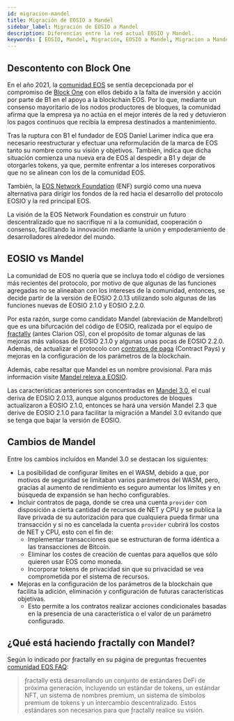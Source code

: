 ```yaml
---
id: migracion-mandel
title: Migración de EOSIO a Mandel
sidebar_label: Migración de EOSIO a Mandel
description: Diferencias entre la red actual EOSIO y Mandel.
keywords: [ EOSIO, Mandel, Migración, EOSIO a Mandel, Migracion a Mandel, Cuál es la diferencia entre EOSIO Y Mandel, Qué es Mandel, Mandel Vs EOSIO ]
---
```


## Descontento con Block One

En el año 2021, la [comunidad EOS](https://eoscommunity.org/) se sentía decepcionada por el compromiso de [Block One](https://block.one/) con ellos debido a la falta de inversión y acción por parte de B1 en el apoyo a la blockchain EOS. Por lo que, mediante un consenso mayoritario de los nodos productores de bloques, la comunidad afirma que la empresa ya no actúa en el mejor interés de la red y detuvieron los pagos continuos que recibía la empresa destinados a mantenimiento.

Tras la ruptura con B1 el fundador de EOS Daniel Larimer indica que era necesario reestructurar y efectuar una reformulación de la marca de EOS tanto su nombre como su visión y objetivos. También, indica que dicha situación comienza una nueva era de EOS al despedir a B1 y dejar de otorgarles tokens, ya que, permite enfrentar a los intereses corporativos que no se alinean con los de la comunidad EOS.

También, la [EOS Network Foundation](https://eosnetwork.com/) (ENF) surgió como una nueva alternativa para dirigir los fondos de la red hacia el desarrollo del protocolo EOSIO y la red principal EOS.

La visión de la EOS Network Foundation es construir un futuro descentralizado que no sacrifique ni a la comunidad, cooperación o consenso, facilitando la innovación mediante la unión y empoderamiento de desarrolladores alrededor del mundo.

## EOSIO vs Mandel

La comunidad de EOS no quería que se incluya todo el código de versiones más recientes del protocolo, por motivo de que algunas de las funciones agregadas no se alineaban con los intereses de la comunidad, entonces, se decide partir de la versión de EOSIO 2.0.13 utilizando solo algunas de las funciones nuevas de EOSIO 2.1.0 y EOSIO 2.2.0.

Por esta razón, surge como candidato Mandel (abreviación de Mandelbrot) que es una bifurcación del código de EOSIO, realizada por el equipo de [ƒractally](https://fractally.com/) (antes Clarion OS), con el propósito de tomar algunas de las mejoras más valiosas de EOSIO 2.1.0 y algunas unas pocas de EOSIO 2.2.0. Además, de actualizar el protocolo con [contratos de paga](https://eoscommunity.github.io/clsdk-docs/book/std/cpay/index.html) (Contract Pays) y mejoras en la configuración de los parámetros de la blockchain. 

Además, cabe resaltar que Mandel es un nombre provisional. Para más información visite [Mandel releva a EOSIO](https://medium.com/edenoneos/eos-mandel-to-takeover-eosio-in-2022-2e25bf5451f0).

Las características anteriores son concentradas en [Mandel 3.0](https://github.com/eosnetworkfoundation/mandel/releases/tag/v3.1.0-rc1), el cual deriva de EOSIO 2.0.13, aunque algunos productores de bloques actualizaron a EOSIO 2.1.0, entonces se hará una versión Mandel 2.3 que derive de EOSIO 2.1.0 para facilitar la migración a Mandel 3.0 evitando que se tenga que bajar la versión de EOSIO.

## Cambios de Mandel

Entre los cambios incluídos en Mandel 3.0 se destacan los siguientes:

- La posibilidad de configurar límites en el WASM, debido a que, por motivos de seguridad se limitaban varios parámetros del WASM, pero, gracias al aumento de rendimiento es seguro aumentar los límites y en búsqueda de expansión se han hecho configurables.
- Incluir contratos de paga, donde se crea una cuenta `provider` con disposición a cierta cantidad de recursos de NET y CPU y se publica la llave privada de su autorización para que cualquiera pueda firmar una transacción y si no es cancelada la cuenta `provider` cubrirá los costos de NET y CPU, esto con el fin de: 
    - Implementar transacciones que se estructuran de forma idéntica a las transacciones de Bitcoin. 
    - Eliminar los costes de creación de cuentas para aquellos que sólo quieren usar EOS como moneda. 
    - Incorporar tokens de privacidad sin que su privacidad se vea comprometida por el sistema de recursos. 
- Mejoras en la configuración de los parámetros de la blockchain que facilita la adición, eliminación y configuración de futuras características objetivas.
    - Esto permite a los contratos realizar acciones condicionales basadas en la presencia de una característica o el valor de un parámetro configurado. 

## ¿Qué está haciendo ƒractally con Mandel?

Según lo indicado por ƒractally en su página de preguntas frecuentes [comunidad EOS FAQ](https://fractally.com/blog/eos-community-faq):

> ƒractally está desarrollando un conjunto de estándares DeFi de próxima generación, incluyendo un estándar de tokens, un estándar NFT, un sistema de nombres premium, un sistema de símbolos premium de tokens y un intercambio descentralizado. Estos estándares son necesarios para que ƒractally realice su visión.
